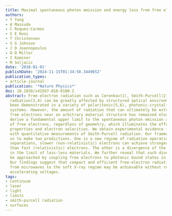 ```yaml
---
title: Maximal spontaneous photon emission and energy loss from free electrons
authors:
- Y Yang
- A Massuda
- C Roques-Carmes
- S E Kooi
- T Christensen
- S G Johnson
- J D Joannopoulos
- O D Miller
- I Kaminer
- M Soljacic
date: '2018-01-01'
publishDate: '2024-11-15T01:34:50.344965Z'
publication_types:
- article-journal
publication: '*Nature Physics*'
doi: 10.1038/s41567-018-0180-2
abstract: Free-electron radiation such as Cerenkov(1), Smith-Purcell(2) and transition
  radiation(3,4) can be greatly affected by structured optical environments, as has
  been demonstrated in a variety of polaritonic(5,6), photonic-crystal(7) and metamaterial(8-10)
  systems. However, the amount of radiation that can ultimately be extracted from
  free electrons near an arbitrary material structure has remained elusive. Here we
  derive a fundamental upper limit to the spontaneous photon emission and energy loss
  of free electrons, regardless of geometry, which illuminates the effects of material
  properties and electron velocities. We obtain experimental evidence for our theory
  with quantitative measurements of Smith-Purcell radiation. Our framework allows
  us to make two predictions. One is a new regime of radiation operation-at subwavelength
  separations, slower (non-relativistic) electrons can achieve stronger radiation
  than fast (relativistic) electrons. The other is a divergence of the emission probability
  in the limit of loss-less materials. We further reveal that such divergences can
  be approached by coupling free electrons to photonic bound states in the continuum(11-13).
  Our findings suggest that compact and efficient free-electron radiation sources
  from microwaves to the soft X-ray regime may be achievable without requiring ultrahigh
  accelerating voltages.
tags:
- continuum
- laser
- light
- limits
- smith-purcell radiation
- surfaces
---
```

